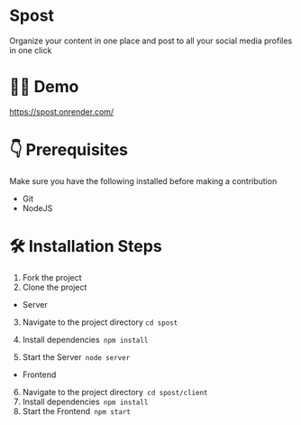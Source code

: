 # Spost
Organize your content in one place and post to all your social media profiles in one click

# 👨‍💻 Demo
https://spost.onrender.com/
# 👇 Prerequisites
Make sure you have the following installed before making a contribution
* Git
* NodeJS

# 🛠️ Installation Steps
1. Fork the project
2. Clone the project
* Server
3. Navigate to the project directory ````cd spost````

4. Install dependencies```` npm install````
5. Start the Server```` node server````

* Frontend
6. Navigate to the project directory```` cd spost/client````
7. Install dependencies```` npm install````
8. Start the Frontend```` npm start````
